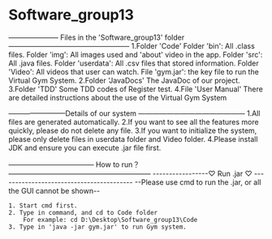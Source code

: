 # Software_group13

——————— Files in the 'Software_group13' folder —————————————————
1.Folder 'Code'
	Folder 'bin': All .class files.
	Folder 'img': All images used and 'about' video in the app.
	Folder 'src': All .java files.
	Folder 'userdata': All .csv files that stored information.
	Folder 'Video': All videos that user can watch.
	File 'gym.jar': the key file to run the Virtual Gym System.
2.Folder 'JavaDocs'
	The JavaDoc of our project.
3.Folder 'TDD'
	Some TDD codes of Register test.
4.File 'User Manual'
	There are detailed instructions about the use of the Virtual Gym System

————————Details of our system ———————————————
1.All files are generated automatically.
2.If you want to see all the features more quickly, please do not delete any file.
3.If you want to initialize the system, please only delete files in userdata folder and Video folder.
4.Please install JDK and ensure you can execute .jar file first.

———————————— How to run？————————————————————
-----------------♡  Run .jar  ♡ -----------------------------------------
--Please use cmd to run the .jar, or all the GUI cannot be shown--
~~~~~~~~~~~~~~~~~~~~~~~~~~~~~~~~~~~~~~~~~~~~~~~
1. Start cmd first.
2. Type in command, and cd to Code folder
	For example: cd D:\Desktop\Software_group13\Code
3. Type in 'java -jar gym.jar' to run Gym system.